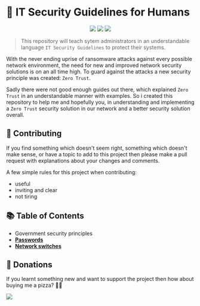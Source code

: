 # :guard: IT Security Guidelines for Humans




<p align="center">
<img src="https://img.shields.io/badge/MADE%20WITH-LOVE%20%F0%9F%92%9B-orange"/>
<img src="https://img.shields.io/badge/MADE%20FOR-HUMANS%20%F0%9F%91%A9%F0%9F%A7%91-blue"/>
<a href="https://hits.seeyoufarm.com"><img src="https://hits.seeyoufarm.com/api/count/incr/badge.svg?url=https%3A%2F%2Fgithub.com%2FNeocky%2FIT-Security-for-Humans&count_bg=%2379C83D&title_bg=%23555555&icon=&icon_color=%23E7E7E7&title=HITS&edge_flat=false"/></a>
</p>

> This repository will teach sytem administrators in an understandable language `IT Security Guidelines` to protect
> their systems.

With the never ending uprise of ransomware attacks against every possible network environment, the need for new and 
improved network security solutions is on an all time high. To guard against the attacks a new security principle was
created: `Zero Trust`.

Sadly there were not good enough guides out there, which explained `Zero Trust` in an understandable manner with
examples. So i created this repository to help me and hopefully you, in understanding and implementing a `Zero Trust`
security solution in our network and a better security solution overall.


## :pencil: Contributing
If you find something which doesn't seem right, something which doesn't make sense, or have a topic to add to this
project then please make a pull request with explanations about your changes and comments.

A few simple rules for this project when contributing:
- useful
- inviting and clear
- not tiring


## :books: Table of Contents
- Government security principles
- **[Passwords](/Topics/Passwords.md)**
- **[Network switches](/Topics/Network%20switches.md)**


## :pizza: Donations
If you learnt something new and want to support the project then how about buying me a pizza? :pizza::yellow_heart:

<a href="https://www.buymeacoffee.com/Neocky"><img src="https://img.buymeacoffee.com/button-api/?text=Buy me a pizza&emoji=🍕&slug=Neocky&button_colour=FF5F5F&font_colour=ffffff&font_family=Poppins&outline_colour=000000&coffee_colour=FFDD00" /></a>
